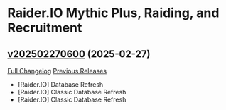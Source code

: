 # Raider.IO Mythic Plus, Raiding, and Recruitment

## [v202502270600](https://github.com/RaiderIO/raiderio-addon/tree/v202502270600) (2025-02-27)
[Full Changelog](https://github.com/RaiderIO/raiderio-addon/compare/v202502260600...v202502270600) [Previous Releases](https://github.com/RaiderIO/raiderio-addon/releases)

- [Raider.IO] Database Refresh  
- [Raider.IO] Classic Database Refresh  
- [Raider.IO] Classic Database Refresh  
